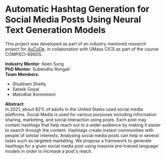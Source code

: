 # Automatic Hashtag Generation for Social Media Posts Using Neural Text Generation Models  

This project was developed as part of an industry mentored research project for [AuCoDe](aucode.io), in collaboration with UMass CICS as part of the course COMPSCI-696DS.

**Industry Mentor**: Keen Sung  
**PhD Mentor**: Subendhu Rongali  
**Team Members**:  
* Shubham Shetty
* Satwik Goyal
* Mahidhar Kommineni

**Abstract**:  
In 2021, about 82% of adults in the United States used social media platforms. Social Media is used for various purposes including information sharing, marketing, and social interaction using posts. Each post may contain hashtags that help reach out to a wider audience by
making it easier to search through the content. Hashtags create instant communities with people of similar interests. Analysing social media posts can help in several tasks such as targeted marketing. We propose a framework to generate hashtags for a given social media post using massive pre-trained language models in order to increase a post's reach.
